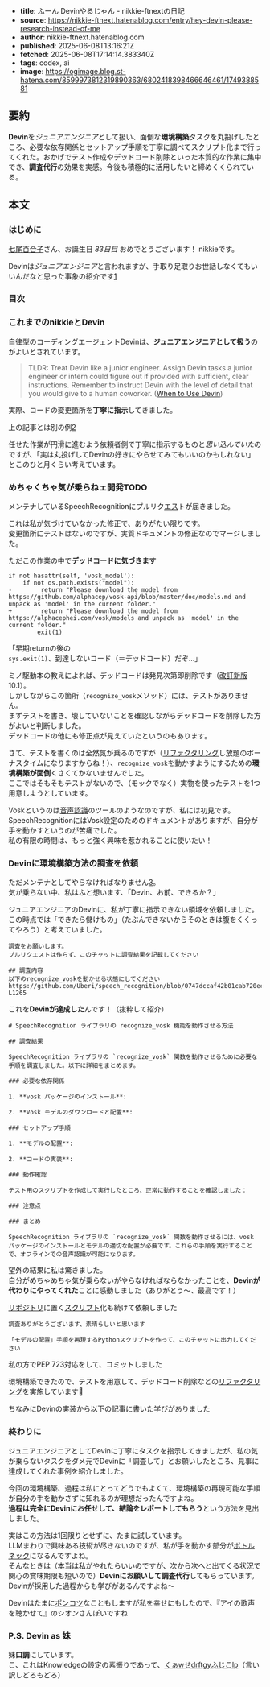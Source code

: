 <!-- metadata -->

- **title**: ふーん Devinやるじゃん - nikkie-ftnextの日記
- **source**: https://nikkie-ftnext.hatenablog.com/entry/hey-devin-please-research-instead-of-me
- **author**: nikkie-ftnext.hatenablog.com
- **published**: 2025-06-08T13:16:21Z
- **fetched**: 2025-06-08T17:14:14.383340Z
- **tags**: codex, ai
- **image**: https://ogimage.blog.st-hatena.com/8599973812319890363/6802418398466646461/1749388581

## 要約

**Devin**を*ジュニアエンジニア*として扱い、面倒な**環境構築**タスクを丸投げしたところ、必要な依存関係とセットアップ手順を丁寧に調べてスクリプト化まで行ってくれた。おかげでテスト作成やデッドコード削除といった本質的な作業に集中でき、**調査代行**の効果を実感。今後も積極的に活用したいと締めくくられている。

## 本文

### はじめに

[七尾百合子](https://millionlive-theaterdays.idolmaster-official.jp/idol/yuriko/)さん、お誕生日 _83日目_ おめでとうございます！ nikkieです。

Devinは*ジュニアエンジニア*と言われますが、手取り足取りお世話しなくてもいいんだなと思った事象の紹介です[1](#fn:1)

### 目次

### これまでのnikkieとDevin

自律型のコーディングエージェントDevinは、**ジュニアエンジニアとして扱う**のがよいとされています。

> TLDR: Treat Devin like a junior engineer. Assign Devin tasks a junior engineer or intern could figure out if provided with sufficient, clear instructions. Remember to instruct Devin with the level of detail that you would give to a human coworker. ([When to Use Devin](https://docs.devin.ai/essential-guidelines/when-to-use-devin))

実際、コードの変更箇所を**丁寧に指示**してきました。

上の記事とは別の例[2](#fn:2)

任せた作業が円滑に進むよう依頼者側で丁寧に指示するものと*思い込んでいた*のですが、「実は丸投げしてDevinの好きにやらせてみてもいいのかもしれない」とこのひと月くらい考えています。

### めちゃくちゃ気が乗らねェ開発TODO

メンテナしているSpeechRecognitionにプルリク[エス](https://d.hatena.ne.jp/keyword/%A5%A8%A5%B9)トが届きました。

これは私が気づけていなかった修正で、ありがたい限りです。  
変更箇所にテストはないのですが、実質ドキュメントの修正なのでマージしました。

ただこの作業の中で**デッドコードに気づきます**

```
if not hasattr(self, 'vosk_model'):
    if not os.path.exists("model"):
-        return "Please download the model from https://github.com/alphacep/vosk-api/blob/master/doc/models.md and unpack as 'model' in the current folder."
+        return "Please download the model from https://alphacephei.com/vosk/models and unpack as 'model' in the current folder."
        exit(1)

```

「早期returnの後の`sys.exit(1)`、到達しないコード（＝デッドコード）だぞ...」

ミノ駆動本の教えによれば、デッドコードは発見次第即削除です（[改訂新版](https://gihyo.jp/book/2025/978-4-297-14622-1) 10.1）。  
しかしながらこの箇所（`recognize_vosk`メソッド）には、テストがありません。  
まずテストを書き、壊していないことを確認しながらデッドコードを削除した方がよいと判断しました。  
デッドコードの他にも修正点が見えていたというのもあります。

さて、テストを書くのは全然気が乗るのですが（[リファクタリング](https://d.hatena.ne.jp/keyword/%A5%EA%A5%D5%A5%A1%A5%AF%A5%BF%A5%EA%A5%F3%A5%B0)し放題のボーナスタイムになりますからね！）、`recognize_vosk`を動かすようにするための**環境構築が面倒**くさくてかないませんでした。  
ここではそもそもテストがないので、（モックでなく）実物を使ったテストを1つ用意しようとしています。

Voskというのは[音声認識](https://d.hatena.ne.jp/keyword/%B2%BB%C0%BC%C7%A7%BC%B1)のツールのようなのですが、私には初見です。  
SpeechRecognitionにはVosk設定のためのドキュメントがありますが、自分が手を動かすというのが苦痛でした。  
私の有限の時間は、もっと強く興味を惹かれることに使いたい！

### Devinに環境構築方法の調査を依頼

ただメンテナとしてやらなければなりません[3](#fn:3)。  
気が乗らない中、私はふと想います、「Devin、お前、できるか？」

ジュニアエンジニアのDevinに、私が丁寧に指示できない領域を依頼しました。  
この時点では「できたら儲けもの」（たぶんできないからそのときは腹をくくってやろう）と考えていました。

```
調査をお願いします。
プルリクエストは作らず、このチャットに調査結果を記載してください

## 調査内容
以下のrecognize_voskを動かせる状態にしてください
https://github.com/Uberi/speech_recognition/blob/0747dccaf42b01cab720ecda25eb2e5741bef9e4/speech_recognition/__init__.py#L1249-L1265

```

これを**Devinが達成した**んです！（抜粋して紹介）

```
# SpeechRecognition ライブラリの recognize_vosk 機能を動作させる方法

## 調査結果

SpeechRecognition ライブラリの `recognize_vosk` 関数を動作させるために必要な手順を調査しました。以下に詳細をまとめます。

### 必要な依存関係

1. **vosk パッケージのインストール**:

2. **Vosk モデルのダウンロードと配置**:

### セットアップ手順

1. **モデルの配置**:

2. **コードの実装**:

### 動作確認

テスト用のスクリプトを作成して実行したところ、正常に動作することを確認しました：

### 注意点

### まとめ

SpeechRecognition ライブラリの `recognize_vosk` 関数を動作させるには、vosk パッケージのインストールとモデルの適切な配置が必要です。これらの手順を実行することで、オフラインでの音声認識が可能になります。

```

望外の結果に私は驚きました。  
自分がめちゃめちゃ気が乗らないがやらなければならなかったことを、**Devinが代わりにやってくれた**ことに感動しました（ありがとう〜、最高です！）

[リポジトリ](https://d.hatena.ne.jp/keyword/%A5%EA%A5%DD%A5%B8%A5%C8%A5%EA)に置く[スクリプト](https://d.hatena.ne.jp/keyword/%A5%B9%A5%AF%A5%EA%A5%D7%A5%C8)化も続けて依頼しました

```
調査ありがとうございます、素晴らしいと思います

「モデルの配置」手順を再現するPythonスクリプトを作って、このチャットに出力してください

```

私の方でPEP 723対応をして、コミットしました

環境構築できたので、テストを用意して、デッドコード削除などの[リファクタリング](https://d.hatena.ne.jp/keyword/%A5%EA%A5%D5%A5%A1%A5%AF%A5%BF%A5%EA%A5%F3%A5%B0)を実施しています🙌

ちなみにDevinの実装から以下の記事に書いた学びがありました

### 終わりに

ジュニアエンジニアとしてDevinに丁寧にタスクを指示してきましたが、私の気が乗らないタスクをダメ元でDevinに「調査して」とお願いしたところ、見事に達成してくれた事例を紹介しました。

今回の環境構築、過程は私にとってどうでもよくて、環境構築の再現可能な手順が自分の手を動かさずに知れるのが理想だったんですよね。  
**過程は完全にDevinにお任せして、結論をレポートしてもらう**という方法を見出しました。

実はこの方法は1回限りとせずに、たまに試しています。  
LLMまわりで興味ある技術が尽きないのですが、私が手を動かす部分が[ボトルネック](https://d.hatena.ne.jp/keyword/%A5%DC%A5%C8%A5%EB%A5%CD%A5%C3%A5%AF)になるんですよね。  
そんなときは（本当は私がやれたらいいのですが、次から次へと出てくる状況で関心の賞味期限も短いので）**Devinにお願いして調査代行**してもらっています。  
Devinが採用した過程からも学びがあるんですよね〜

Devinはたまに[ポンコツ](https://d.hatena.ne.jp/keyword/%A5%DD%A5%F3%A5%B3%A5%C4)なこともしますが私を幸せにもしたので、『アイの歌声を聴かせて』のシオンさんぽいですね

### P.S. Devin as 妹

妹**口調**にしています。  
こ、これはKnowledgeの設定の素振りであって、[くぁwせdrftgyふじこlp](https://ja.wikipedia.org/wiki/%E3%81%8F%E3%81%81w%E3%81%9Bdrftgy%E3%81%B5%E3%81%98%E3%81%93lp)（言い訳しどろもどろ）
